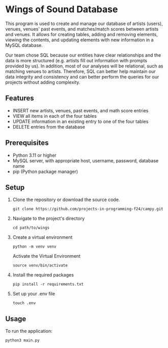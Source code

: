 # Wings of Sound Database

This program is used to create and manage our database of artists (users), venues, venues' past events, and matches/match scores between artists and venues. It allows for creating tables, adding and removing elements, viewing the contents, and updating elements with new information in a MySQL database.

Our team chose SQL because our entities have clear relationships and the data is more structured (e.g. artists fill out information with prompts provided by us). In addition, most of our analyses will be relational, such as matching venues to artists. Therefore, SQL can better help maintain our data integrity and consistency and can better perform the queries for our projects without adding complexity.  

## Features

- INSERT new artists, venues, past events, and math score entries
- VIEW all items in each of the four tables
- UPDATE information in an existing entry to one of the four tables
- DELETE entries from the database

## Prerequisites

- Python 3.11 or higher
- MySQL server, with appropriate host, username, password, database name
- pip (Python package manager)

## Setup

1. Clone the repository or download the source code.
   ```
   git clone https://github.com/projects-in-programming-f24/campy.git
   ```
   
2. Navigate to the project's directory
   ```
   cd path/to/wings
   ```
   
3. Create a virtual environment
   ```
   python -m venv venv
   ```

   Activate the Virtual Environment 
   ```
   source venv/bin/activate
   ```

4. Install the required packages
   ```
   pip install -r requirements.txt
   ```
 
5. Set up your .env file
   ```
   touch .env
   ```

## Usage

To run the application:

```
python3 main.py
```
